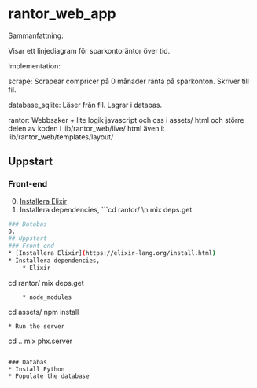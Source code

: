 # rantor_web_app
Sammanfattning:

Visar ett linjediagram för sparkontoräntor över tid.

Implementation:

scrape: Scrapear compricer på 0 månader ränta på sparkonton. Skriver till fil.

database_sqlite: Läser från fil. Lagrar i databas.

rantor: Webbsaker + lite logik
    javascript och css i assets/
    html och större delen av koden i lib/rantor_web/live/
    html även i: lib/rantor_web/templates/layout/

## Uppstart
### Front-end
0. [Installera Elixir](https://elixir-lang.org/install.html)
0. Installera dependencies, ```cd rantor/ \n mix deps.get

```sh
### Databas
0. 
## Uppstart
### Front-end
* [Installera Elixir](https://elixir-lang.org/install.html)
* Installera dependencies, 
    * Elixir
```
cd rantor/ 
mix deps.get
```
    * node_modules
```
cd assets/
npm install
```
* Run the server
```
cd ..
mix phx.server
```

### Databas
* Install Python
* Populate the database
